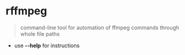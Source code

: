 # rffmpeg

> command-line tool for automation of ffmpeg commands through whole file paths

- use **--help** for instructions
